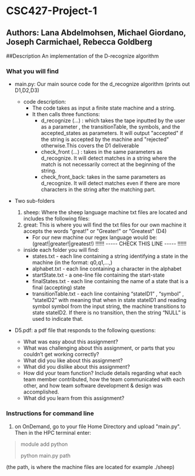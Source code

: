 # CSC427-Project-1 
## Authors: Lana Abdelmohsen, Michael Giordano, Joseph Carmichael, Rebecca Goldberg 
##Description 
An implementation of the D-recognize algorithm 
### What you will find  
- main.py: Our main source code for the d_recognize algorithm (prints out D1,D2,D3) 
    - code description: 
        - The code takes as input a finite state machine and a string. 
        - It then calls three functions:
            - d_recognize (...) : which takes the tape inputted by the user as a parameter , the transitionTable, the symbols, and the accepted_states as parameters. It will output "accepted" if the string is accepted by the machine and "rejected" otherwise.This covers the D1 deliverable 
            - check_front (...) : takes in the same parameters as d_recognize. It will detect matches in a string where the match is not necessarily correct at the
beginning of the string. 
            - check_front_back: takes in the same parameters as d_recognize. It will detect matches even if there are more characters in the string after the matching part.
- Two sub-folders 

    1. sheep: Where the sheep language machine txt files are located and includes the following files: 
    2.  great: This is where you will find the txt files for our own machine it accepts the words "great!" or "Greater!" or "Greatest" (D4)
        - For our new machine our regex language would be: (great!|greater!|greatest!) !!!!!! ----- CHECK THIS LINE ----- !!!!!!
 
    - inside each folder you will find: 
        - states.txt - each line containing a string identifying a state in the machine (in the format: q0,q1,...,) 
        - alphabet.txt - each line containing a character in the alphabet
        - startState.txt - a one-line file containing the start-state
        - finalStates.txt - each line containing the name of a state that is a final (accepting) state
        - transitionTable.txt - each line containing “stateID1” , “symbol” , “stateID2” 
           with meaning that when in state stateID1 and reading symbol symbol
           from the input string, the machine transitions to state stateID2. If
           there is no transition, then the string “NULL” is used to indicate that.
- D5.pdf: a pdf file that responds to the following questions: 
    - What was easy about this assignment?
    - What was challenging about this assignment, or parts that you couldn’t
      get working correctly?
    - What did you like about this assignment?
    - What did you dislike about this assignment?
    - How did your team function? Include details regarding what each team
      member contributed, how the team communicated with each other, and
      how team software development & design was accomplished. 
    - What did you learn from this assignment? 

### Instructions for command line 

1. on OnDemand, go to your file Home Directory and upload "main.py". Then in the HPC terminal enter: 
>
> module add python 
> 
> python main.py path
>

(the path, is where the machine files are located for example ./sheep) 
